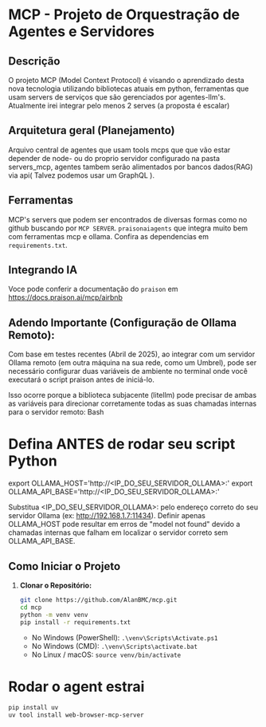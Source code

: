 # MCP - Projeto de Orquestração de Agentes e Servidores

## Descrição


O projeto MCP (Model Context Protocol) é visando o aprendizado desta nova tecnologia utilizando bibliotecas atuais em python, ferramentas que usam servers de serviços que são gerenciados por agentes-llm's. Atualmente irei integrar pelo menos 2 serves (a proposta é escalar)

## Arquitetura geral (Planejamento)

Arquivo central de agentes que usam tools mcps que que vão estar depender de node- ou do proprio servidor configurado na pasta servers_mcp, agentes tambem serão alimentados por bancos dados(RAG) via api( Talvez podemos usar um GraphQL ).


##  Ferramentas

MCP's servers que podem ser encontrados de diversas formas como no github buscando por `MCP SERVER`.
`praisonaiagents` que integra muito bem com ferramentas mcp e ollama.
Confira as dependencias em `requirements.txt`.



## Integrando IA

Voce pode conferir a documentação do `praison` em https://docs.praison.ai/mcp/airbnb

## Adendo Importante (Configuração de Ollama Remoto):

Com base em testes recentes (Abril de 2025), ao integrar com um servidor Ollama remoto (em outra máquina na sua rede, como um Umbrel), pode ser necessário configurar duas variáveis de ambiente no terminal onde você executará o script praison antes de iniciá-lo.

Isso ocorre porque a biblioteca subjacente (litellm) pode precisar de ambas as variáveis para direcionar corretamente todas as suas chamadas internas para o servidor remoto:
Bash

# Defina ANTES de rodar seu script Python
export OLLAMA_HOST='http://<IP_DO_SEU_SERVIDOR_OLLAMA>:<PORTA>'
export OLLAMA_API_BASE='http://<IP_DO_SEU_SERVIDOR_OLLAMA>:<PORTA>'

Substitua <IP_DO_SEU_SERVIDOR_OLLAMA>:<PORTA> pelo endereço correto do seu servidor Ollama (ex: http://192.168.1.7:11434). Definir apenas OLLAMA_HOST pode resultar em erros de "model not found" devido a chamadas internas que falham em localizar o servidor correto sem OLLAMA_API_BASE.



## Como Iniciar o Projeto

1.  **Clonar o Repositório:**
    ```bash
    git clone https://github.com/AlanBMC/mcp.git
    cd mcp
    python -m venv venv
    pip install -r requirements.txt
    
    ```
     * No Windows (PowerShell): `.\venv\Scripts\Activate.ps1`
    * No Windows (CMD): `.\venv\Scripts\activate.bat`
    * No Linux / macOS: `source venv/bin/activate`


# Rodar o agent estrai
  ```bash
pip install uv
uv tool install web-browser-mcp-server
  ```